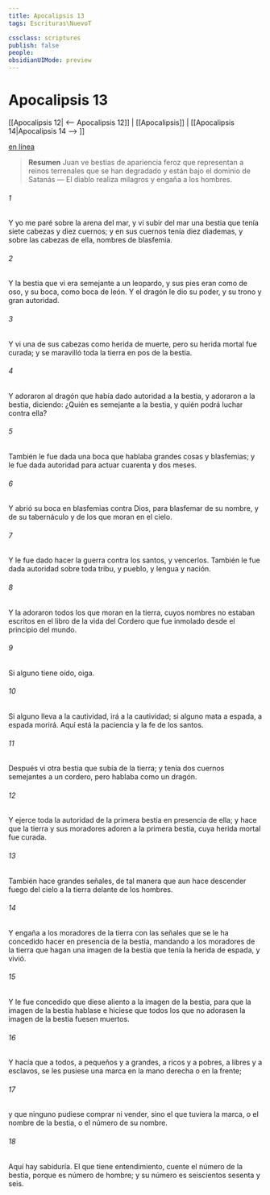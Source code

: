 ```yaml
---
title: Apocalipsis 13
tags: Escrituras\NuevoT

cssclass: scriptures
publish: false
people:
obsidianUIMode: preview
---
```


# Apocalipsis 13
[[Apocalipsis 12| <-- Apocalipsis 12]] | [[Apocalipsis]] | [[Apocalipsis 14|Apocalipsis 14 --> ]]

[en línea](https://churchofjesuschrist.org/study/scriptures/nt/rev/13?lang=spa)

> __Resumen__
Juan ve bestias de apariencia feroz que representan a reinos terrenales que se han degradado y están bajo el dominio de Satanás — El diablo realiza milagros y engaña a los hombres.

###### 1 
Y yo me paré sobre la arena del mar, y vi subir del mar una bestia que tenía siete cabezas y diez cuernos; y en sus cuernos tenía diez diademas, y sobre las cabezas de ella, nombres de blasfemia.

###### 2 
Y la bestia que vi era semejante a un leopardo, y sus pies eran como de oso, y su boca, como boca de león. Y el dragón le dio su poder, y su trono y gran autoridad.

###### 3 
Y vi una de sus cabezas como herida de muerte, pero su herida mortal fue curada; y se maravilló toda la tierra en pos de la bestia.

###### 4 
Y adoraron al dragón que había dado autoridad a la bestia, y adoraron a la bestia, diciendo: ¿Quién es semejante a la bestia, y quién podrá luchar contra ella?

###### 5 
También le fue dada una boca que hablaba grandes cosas y blasfemias; y le fue dada autoridad para actuar cuarenta y dos meses.

###### 6 
Y abrió su boca en blasfemias contra Dios, para blasfemar de su nombre, y de su tabernáculo y de los que moran en el cielo.

###### 7 
Y le fue dado hacer la guerra contra los santos, y vencerlos. También le fue dada autoridad sobre toda tribu, y pueblo, y lengua y nación.

###### 8 
Y la adoraron todos los que moran en la tierra, cuyos nombres no estaban escritos en el libro de la vida del Cordero que fue inmolado desde el principio del mundo.

###### 9 
Si alguno tiene oído, oiga.

###### 10 
Si alguno lleva a la cautividad, irá a la cautividad; si alguno mata a espada, a espada morirá. Aquí está la paciencia y la fe de los santos.

###### 11 
Después vi otra bestia que subía de la tierra; y tenía dos cuernos semejantes a  un cordero, pero hablaba como un dragón.

###### 12 
Y ejerce toda la autoridad de la primera bestia en presencia de ella; y hace que la tierra y sus moradores adoren a la primera bestia, cuya herida mortal fue curada.

###### 13 
También hace grandes señales, de tal manera que aun hace descender fuego del cielo a la tierra delante de los hombres.

###### 14 
Y engaña a los moradores de la tierra con las señales que se le ha concedido hacer en presencia de la bestia, mandando a los moradores de la tierra que hagan una imagen de la bestia que tenía la herida de espada, y vivió.

###### 15 
Y le fue concedido que diese aliento a la imagen de la bestia, para que la imagen de la bestia hablase e hiciese que todos los que no adorasen la imagen de la bestia fuesen muertos.

###### 16 
Y hacía que a todos, a pequeños y a grandes, a ricos y a pobres, a libres y a esclavos, se les pusiese una marca en la mano derecha o en la frente;

###### 17 
y que ninguno pudiese comprar ni vender, sino el que tuviera la marca, o el nombre de la bestia, o el número de su nombre.

###### 18 
Aquí hay sabiduría. El que tiene entendimiento, cuente el número de la bestia, porque es número de hombre; y su número es seiscientos sesenta y seis.

